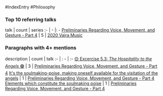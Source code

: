 #IndexEntry #Philosophy

### Top 10 referring talks
talk | count | series
:- | - |: -
<a data-href="Preliminaries Regarding Voice, Movement, and Gesture - Part 4" href="Preliminaries+Regarding+Voice%2C+Movement%2C+and+Gesture+-+Part+4" class="internal-link" target="_blank" rel="noopener">Preliminaries Regarding Voice, Movement, and Gesture - Part 4</a> | 5 | <a data-href="2020 Vajra Music" href="2020+Vajra+Music" class="internal-link" target="_blank" rel="noopener">2020 Vajra Music</a>

### Paragraphs with 4+ mentions
description | count | talk
:- | : - | :-
<a aria-label-position="top" aria-label="Preliminaries Regarding Voice, Movement, and Gesture - Part 4" data-href="Preliminaries Regarding Voice, Movement, and Gesture - Part 4#🟡 Excercise 5 3 _The Hospitality to the Angels_ 🟢\" href="Preliminaries+Regarding+Voice%2C+Movement%2C+and+Gesture+-+Part+4#%F0%9F%9F%A1+Excercise+5+3+_The+Hospitality+to+the+Angels_+%F0%9F%9F%A2%5C" class="internal-link" target="_blank" rel="noopener">🟡 Excercise 5.3: _The Hospitality to the Angels_ 🟢</a> | 3 | <a data-href="Preliminaries Regarding Voice, Movement, and Gesture - Part 4" href="Preliminaries+Regarding+Voice%2C+Movement%2C+and+Gesture+-+Part+4" class="internal-link" target="_blank" rel="noopener">Preliminaries Regarding Voice, Movement, and Gesture - Part 4</a>
<a aria-label-position="top" aria-label="Preliminaries Regarding Voice, Movement, and Gesture - Part 4" data-href="Preliminaries Regarding Voice, Movement, and Gesture - Part 4#It's the soulmaking-poise making oneself available for the visitation of the angels\" href="Preliminaries+Regarding+Voice%2C+Movement%2C+and+Gesture+-+Part+4#It%27s+the+soulmaking-poise+making+oneself+available+for+the+visitation+of+the+angels%5C" class="internal-link" target="_blank" rel="noopener">It&#x27;s the soulmaking-poise, making oneself available for the visitation of the angels</a> | 1 | <a data-href="Preliminaries Regarding Voice, Movement, and Gesture - Part 4" href="Preliminaries+Regarding+Voice%2C+Movement%2C+and+Gesture+-+Part+4" class="internal-link" target="_blank" rel="noopener">Preliminaries Regarding Voice, Movement, and Gesture - Part 4</a>
<a aria-label-position="top" aria-label="Preliminaries Regarding Voice, Movement, and Gesture - Part 4" data-href="Preliminaries Regarding Voice, Movement, and Gesture - Part 4#Elements which constitute the soulmaking poise\" href="Preliminaries+Regarding+Voice%2C+Movement%2C+and+Gesture+-+Part+4#Elements+which+constitute+the+soulmaking+poise%5C" class="internal-link" target="_blank" rel="noopener">Elements which constitute the soulmaking poise</a> | 1 | <a data-href="Preliminaries Regarding Voice, Movement, and Gesture - Part 4" href="Preliminaries+Regarding+Voice%2C+Movement%2C+and+Gesture+-+Part+4" class="internal-link" target="_blank" rel="noopener">Preliminaries Regarding Voice, Movement, and Gesture - Part 4</a>


